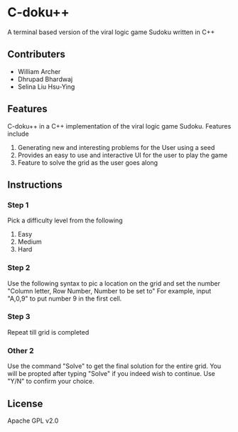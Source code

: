 # C-doku++
A terminal based version of the viral logic game Sudoku written in C++

## Contributers

- William Archer
- Dhrupad Bhardwaj
- Selina Liu Hsu-Ying

## Features

C-doku++ in a C++ implementation of the viral logic game Sudoku. Features include

1. Generating new and interesting problems for the User using a seed
2. Provides an easy to use and interactive UI for the user to play the game
3. Feature to solve the grid as the user goes along

## Instructions
### Step 1
Pick a difficulty level from the following
1. Easy
2. Medium
3. Hard

### Step 2
Use the following syntax to pic a location on the grid and set the number
"Column letter, Row Number, Number to be set to"
For example, input "A,0,9" to put number 9 in the first cell.

### Step 3
Repeat till grid is completed

### Other 2
Use the command "Solve" to get the final solution for the entire grid. You will be propted after typing "Solve" if you indeed wish to continue. Use "Y/N" to confirm your choice.

## License

Apache GPL v2.0
